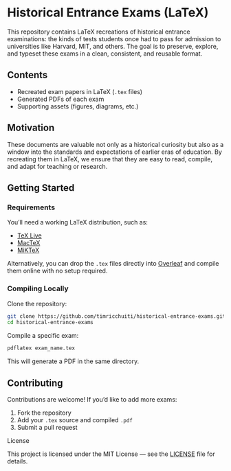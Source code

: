 # Historical Entrance Exams (LaTeX)

This repository contains LaTeX recreations of historical entrance examinations: the kinds of tests students once had to pass for admission to universities like Harvard, MIT, and others. The goal is to preserve, explore, and typeset these exams in a clean, consistent, and reusable format.

## Contents
- Recreated exam papers in LaTeX (`.tex` files)
- Generated PDFs of each exam
- Supporting assets (figures, diagrams, etc.)

## Motivation
These documents are valuable not only as a historical curiosity but also as a window into the standards and expectations of earlier eras of education. By recreating them in LaTeX, we ensure that they are easy to read, compile, and adapt for teaching or research.

## Getting Started

### Requirements
You’ll need a working LaTeX distribution, such as:
- [TeX Live](https://www.tug.org/texlive/)
- [MacTeX](https://tug.org/mactex/)
- [MiKTeX](https://miktex.org/)

Alternatively, you can drop the `.tex` files directly into [Overleaf](https://www.overleaf.com/) and compile them online with no setup required.

### Compiling Locally
Clone the repository:
```bash
git clone https://github.com/timricchuiti/historical-entrance-exams.git
cd historical-entrance-exams
```

Compile a specific exam:
```bash
pdflatex exam_name.tex
```
This will generate a PDF in the same directory.

## Contributing

Contributions are welcome! If you’d like to add more exams:

1. Fork the repository
2. Add your `.tex` source and compiled `.pdf`
3. Submit a pull request

License

This project is licensed under the MIT License — see the [LICENSE](https://opensource.org/license/mit) file for details.
